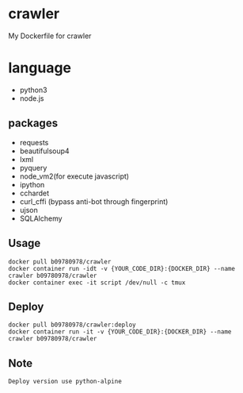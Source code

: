 # crawler
My Dockerfile for crawler

# language
- python3
- node.js

## packages
- requests
- beautifulsoup4
- lxml
- pyquery
- node_vm2(for execute javascript)
- ipython
- cchardet
- curl_cffi (bypass anti-bot through fingerprint)
- ujson
- SQLAlchemy

## Usage
    docker pull b09780978/crawler
    docker container run -idt -v {YOUR_CODE_DIR}:{DOCKER_DIR} --name crawler b09780978/crawler
    docker container exec -it script /dev/null -c tmux

## Deploy
    docker pull b09780978/crawler:deploy
    docker container run -it -v {YOUR_CODE_DIR}:{DOCKER_DIR} --name crawler b09780978/crawler
    
## Note
    Deploy version use python-alpine
